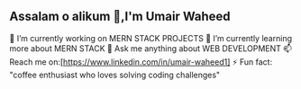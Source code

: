 ## Assalam o alikum 👋,I'm Umair Waheed 

 🔭 I’m currently working on MERN STACK PROJECTS
 🌱 I’m currently learning more about MERN STACK
 💬 Ask me anything about WEB DEVELOPMENT 
 📫 Reach me on:[https://www.linkedin.com/in/umair-waheed1]
 ⚡ Fun fact: "coffee enthusiast who loves solving coding challenges"


